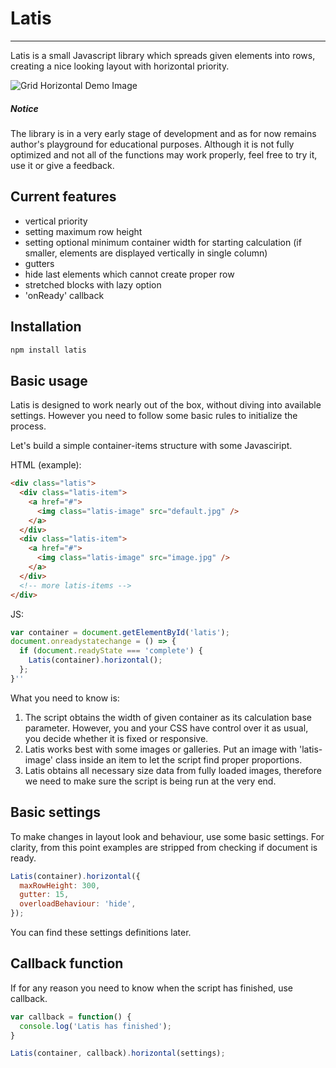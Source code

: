 # Latis
---
Latis is a small Javascript library which spreads given elements into rows, creating a nice looking layout with horizontal priority.


![Grid Horizontal Demo Image](http://igor.migasiewicz.pl/jpg/gh_git1.jpg)

##### Notice
The library is in a very early stage of development and as for now remains author's playground for educational purposes. Although it is not fully optimized and not all of the functions may work properly, feel free to try it, use it or give a feedback.

## Current features
- vertical priority
- setting maximum row height
- setting optional minimum container width for starting calculation (if smaller, elements are displayed vertically in single column)
- gutters
- hide last elements which cannot create proper row
- stretched blocks with lazy option
- 'onReady' callback

## Installation
```bash
npm install latis
```

## Basic usage
Latis is designed to work nearly out of the box, without diving into available settings. However you need to follow some basic rules to initialize the process.

Let's build a simple container-items structure with some Javasciript.

HTML (example):
```html
<div class="latis">
  <div class="latis-item">
    <a href="#">
      <img class="latis-image" src="default.jpg" />
    </a>
  </div>
  <div class="latis-item">
    <a href="#">
      <img class="latis-image" src="image.jpg" />
    </a>
  </div>
  <!-- more latis-items -->
</div>
```

JS:
```javascript
var container = document.getElementById('latis');
document.onreadystatechange = () => {
  if (document.readyState === 'complete') {
    Latis(container).horizontal();
  };
}''
```

What you need to know is:
1. The script obtains the width of given container as its calculation base parameter. However, you and your CSS have control over it as usual, you decide whether it is fixed or responsive.
2. Latis works best with some images or galleries. Put an image with 'latis-image' class inside an item to let the script find proper proportions.
3. Latis obtains all necessary size data from fully loaded images, therefore we need to make sure the script is being run at the very end.

## Basic settings
To make changes in layout look and behaviour, use some basic settings.
For clarity, from this point examples are stripped from checking if document is ready.

```javascript
Latis(container).horizontal({
  maxRowHeight: 300,
  gutter: 15,
  overloadBehaviour: 'hide',
});
```

You can find these settings definitions later.

## Callback function
If for any reason you need to know when the script has finished, use callback.

```javascript
var callback = function() {
  console.log('Latis has finished');
}

Latis(container, callback).horizontal(settings);
```
